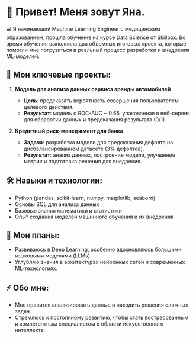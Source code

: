 # 👋 Привет! Меня зовут Яна.

💻 Я начинающий Machine Learning Engineer с медицинским образованием, прошла обучение на курсе Data Science от Skillbox. Во время обучения выполнила два объемных итоговых проекта, которые помогли мне погрузиться в реальный процесс разработки и внедрения ML-моделей.

## 📂 Мои ключевые проекты:
1. **Модель для анализа данных сервиса аренды автомобилей**  
   - **Цель**: предсказать вероятность совершения пользователем целевого действия.  
   - **Результат**: модель с ROC-AUC ~ 0.65, упакованная в веб-сервис для обработки данных и предсказания результата (0/1).  

2. **Кредитный риск-менеджмент для банка**  
   - **Задача**: разработка модели для предсказания дефолта на дисбалансированном датасете (3% дефолтов).  
   - **Результат**: анализ данных, построение модели, улучшение метрик и подготовка решения для внедрения.  

## 🛠 Навыки и технологии:
- Python (pandas, scikit-learn, numpy, matplotlib, seaborn)  
- Основы SQL для анализа данных  
- Базовые знания математики и статистики  
- Опыт создания моделей машинного обучения и их внедрения  

## 🌱 Мои планы:
- Развиваюсь в Deep Learning, особенно вдохновляюсь большими языковыми моделями (LLMs).  
- Углубляю знания в архитектурах нейронных сетей и современных ML-технологиях.  

## ⚡ Обо мне:
- Мне нравится анализировать данные и находить решения сложных задач.  
- Стремлюсь к постоянному развитию, чтобы стать востребованным и компетентным специалистом в области искусственного интеллекта.  


